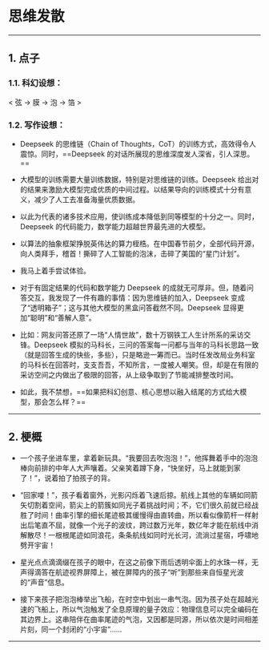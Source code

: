 # 思维发散
---
## 1. 点子
### 1.1. 科幻设想：
< 弦 -> 膜 -> 泡 -> 箔 >

### 1.2. 写作设想：
- Deepseek 的思维链（Chain of Thoughts，CoT）的训练方式，高效得令人震惊。同时，==Deepseek 的对话所展现的思维深度发人深省，引人深思。==

- 大模型的训练需要大量训练数据，特别是对思维链的训练。Deepseek 给出对的结果来激励大模型完成优质的中间过程。以结果导向的训练模式十分有意义，减少了人工去准备海量优质数据。

- 以此为代表的诸多技术应用，使训练成本降低到同等模型的十分之一。同时，Deepseek 的代码能力，数学能力超越世界最先进的大模型。

- 以算法的抽象框架挣脱英伟达的算力桎梏。在中国春节前夕，全部代码开源，向人类拜手，稽首！撕碎了人工智能的泡沫，击碎了美国的“星门计划”。

- 我马上着手尝试体验。

- 对于有固定结果的代码和数学能力 Deepseek 的成就无可厚非。但，随着问答交互，我发现了一件有趣的事情：因为思维链的加入，Deepseek 变成了“透明箱子”；这与其他大模型的黑盒问答截然不同。Deepseek 显得更加“聪明”和“善解人意”。

- 比如：网友问答还原了一场“人情世故”，数十万钢铁工人生计所系的采访交锋。Deepseek 模拟的马科长，三问的答案每一问都与当年的马科长思路一致（就是回答生成的快些，多些），只是略逊一筹而已。当时任发改局业务科室的马科长在回答时，支支吾吾，不知所言，一度被人嘲笑。但，却是在有限的采访空间之内做出了极限的回答，从上级争取到了节能减排整改时间。

- 如此，我不禁想，==如果把科幻创意、核心思想以融入结尾的方式给大模型，那会怎么样？==

---
## 2. 梗概
- 一个孩子坐进车里，拿着新玩具。“我要回去吹泡泡！”，他挥舞着手中的泡泡棒向前排的中年人大声嚷着。父亲笑着蹲下身，“快坐好，马上就能到家了！”，说着拍了拍孩子的背。
    
- “回家喽！”，孩子看着窗外，光影闪烁着飞速后掠。航线上其他的车辆如同箭矢切割着空间，箭尖上的箭簇如同光子着挑战时间；不，它们很久前就已经战胜了时间！曲率引擎的细长尾迹极其缓慢得由直转曲，所以看似像箭杆一样射出后笔直不屈，就像一个光子的波纹，跨过数万光年，数亿年才能在航线中消解散尽！一根根尾迹如同浪花，条条航线如同时光长河，流淌过星宿，呼啸地劈开宇宙！
    
- 星光点点滴滴缀在孩子的眼中，在这之前像下雨后透明伞面上的水珠一样，无声得滴答在航迹视界屏障上，被在屏障内的孩子“听”到那些来自恒星光波的“声音”信息。

- 接下来孩子把泡泡棒举出飞船，在时空中划出一串气泡。因为孩子处在超越光速的飞船上，所以气泡触发了全息原理的量子效应：物理信息可以完全编码在其边界上。这串陪伴在曲率尾迹的气泡，又因都是同源，所以依次是时间相差片刻，同一个封闭的“小宇宙”……

---

